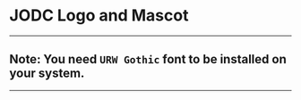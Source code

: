 # JODC Logo and Mascot
---

## Note: You need `URW Gothic` font to be installed on your system.

---